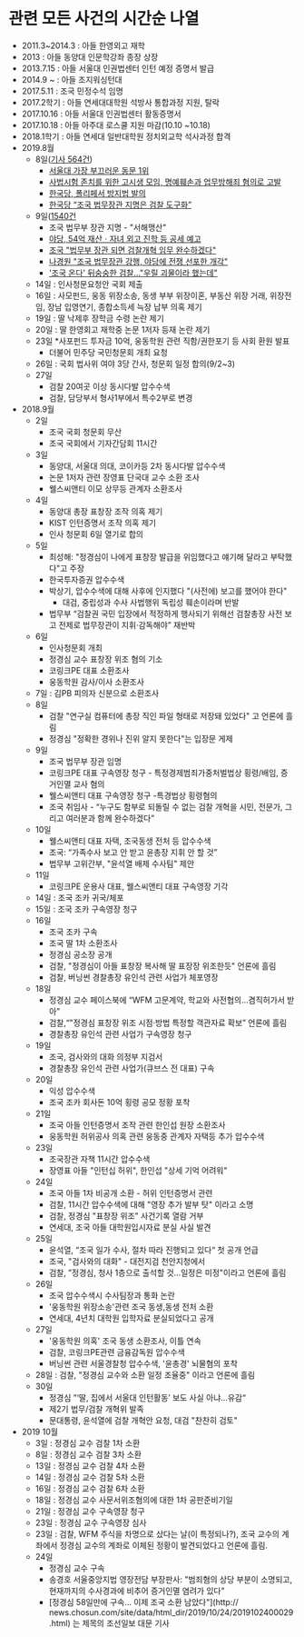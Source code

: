 
관련 모든 사건의 시간순 나열
==========================
 
  * 2011.3~2014.3 : 아들 한영외고 재학
  * 2013 : 아들 동양대 인문학강좌 종장 상장
  * 2013.7.15 : 아들 서울대 인권법센터 인턴 예정 증명서 발급
  * 2014.9 ~ : 아들 조지워싱턴대
  * 2017.5.11 : 조국 민정수석 임명 
  * 2017.2학기 : 아들 연세대대학원 석방사 통합과정 지원, 탈락
  * 2017.10.16 : 아들 서울대 인권법센터 활동증명서
  * 2017.10.18 : 아들 아주대 로스쿨 지원 마감(10.10 ~10.18)
  * 2018.1학기 : 아들 연세대 일반대학원 정치외교학 석사과정 합격
  * 2019.8월
    * 8일([기사 564건](https://search.naver.com/search.naver?&where=news&query=%EC%A1%B0%EA%B5%AD&sm=tab_pge&sort=0&photo=0&field=0&reporter_article=&pd=3&ds=2019.08.08&de=2019.08.08&docid=&nso=so:r,p:from20190808to20190808,a:all&mynews=0&cluster_rank=338&start=161&refresh_start=0)) 
      * [서울대 가장 부끄러운 동문 1위](https://news.naver.com/main/read.nhn?mode=LSD&mid=sec&sid1=100&oid=025&aid=0002928290)
      * [사법시험 존치를 위한 고시생 모임, 명예훼손과 업무방해죄 혐의로 고발](https://news.naver.com/main/read.nhn?mode=LSD&mid=sec&sid1=102&oid=079&aid=0003257590)
      * [한국당, 폴리페서 방지법 발의](http://www.ilyoseoul.co.kr/news/articleView.html?idxno=327496)
      * [한국당 “조국 법무장관 지명은 검찰 도구화”](https://news.naver.com/main/read.nhn?mode=LSD&mid=sec&sid1=100&oid=469&aid=0000412044)
    * 9일([1540건](https://search.naver.com/search.naver?where=news&query=조국&sm=tab_opt&sort=0&photo=0&field=0&reporter_article=&pd=3&ds=2019.08.09&de=2019.08.09&docid=&nso=so%3Ar%2Cp%3Afrom20190809to20190809%2Ca%3Aall&mynews=0&refresh_start=0&related=0)
      * 조국 법무부 장관 지명 - "서해맹산"
      * [야당, 54억 재산ㆍ자녀 외고 진학 등 공세 예고](https://news.naver.com/main/read.nhn?mode=LSD&mid=sec&sid1=102&oid=469&aid=0000412351)
      * [조국 "법무부 장관 되면 검찰개혁 임무 완수하겠다"](http://www.mhj21.com/123396)
      * [나경원 "조국 법무장관 강행, 야당에 전쟁 선포한 개각"](https://news.naver.com/main/read.nhn?mode=LSD&mid=sec&sid1=100&oid=003&aid=0009392583)
      * ['조국 온다' 뒤숭숭한 검찰…"우릴 괴물이라 했는데"](https://news.naver.com/main/read.nhn?mode=LSD&mid=sec&sid1=102&oid=003&aid=0009392864)
    * 14일 : 인사청문요청안 국회 제출
    * 16일 : 사모펀드, 웅동 위장소송, 동생 부부 위장이혼, 부동산 위장 거래, 위장전임, 장남 입영연기, 종합소득세 늑장 납부 의혹 제기
    * 19일 : 딸 낙제후 장학금 수령 논란 제기 
    * 20일 : 딸 한영회고 재학중 논문 1저자 등재 논란 제기
    * 23일 
      *사포펀드 투자금 10억, 웅동학원 관련 직함/권한포기 등 사회 환원 발표
      * 더불어 민주당 국민청문회 개최 요청
    * 26일 : 국회 법사위 여야 3당 간사, 청문회 일정 합의(9/2~3)
    * 27일 
      * 검찰 20여곳 이상 동시다발 압수수색
      * 검찰, 담당부서 형사1부에서 특수2부로 변경
  * 2018.9월
    * 2일
      * 조국 국회 청문회 무산
      * 조국 국회에서 기자간담회 11시간
    * 3일
      * 동양대, 서울대 의대, 코이카등 2차 동시다발 압수수색
      * 논문 1저자 관련 장영표 단국대 교수 소환 조사
      * 웰스씨앤티 이모 상무등 관계자 소환조사
    * 4일
      * 동양대 총장 표창장 조작 의혹 제기
      * KIST 인턴증명서 조작 의혹 제기
      * 인사 청문회 6일 열기로 합의
    * 5일
      * 최성해: "정경심이 나에게 표창장 발급을 위임했다고 얘기해 달라고 부탁했다"고 주장
      * 한국투자증권 압수수색
      * 박상기, 압수수색에 대해 사후에 인지했다 "(사전에) 보고를 했어야 한다"
        * 대검, 중립성과 수사 사법행위 독립성 훼손이라며 반발
      * 법무부 “검찰권 국민 입장에서 적정하게 행사되기 위해선 검찰총장 사전 보고 전제로 법무장관이 지휘·감독해야” 재반박
    * 6일
      * 인사청문회 개최
      * 정경심 교수 표창장 위조 혐의 기소
      * 코링크PE 대표 소환조사
      * 웅동학원 감사/이사 소환조사
    * 7일 : 김PB 피의자 신분으로 소환조사
    * 8일
      * 검찰 "연구실 컴퓨터에 총장 직인 파일 형태로 저장돼 있었다" 고 언론에 흘림
      * 정경심 "정확한 경위나 진위 알지 못한다"는 입장문 게제
    * 9일
      * 조국 법무부 장관 임명
      * 코링크PE 대표 구속영장 청구 - 특정경제범죄가중처벌법상 횡령/배임, 증거인멸 교사 혐의
      * 웰스씨앤티 대표 구속영장 청구 -특경법상 횡령혐의
      * 조국 취임사 - “누구도 함부로 되돌릴 수 없는 검찰 개혁을 시민, 전문가, 그리고 여러분과 함께 완수하겠다”
    * 10일
      * 웰스씨앤티 대표 자택, 조국동생 전처 등 압수수색
      * 조국: “가족수사 보고 안 받고 윤총장 지휘 안 할 것”
      * 법무부 고위간부, "윤석열 배제 수사팀" 제안
    * 11일
      * 코링크PE 운용사 대표, 웰스씨앤티 대표 구속영장 기각
    * 14일 : 조국 조카 귀국/체포
    * 15일 : 조국 조카 구속영장 청구
    * 16일
      * 조국 조카 구속
      * 조국 딸 1차 소환조사
      * 정경심 공소장 공개
      * 검찰, "정경심이 아들 표창장 복사해 딸 표장장 위조한듯" 언론에 흘림
      * 검찰, 버닝썬 경찰총장 유인석 관련 사업가 체포영장
    * 18일
      * 정경심 교수 페이스북에 “WFM 고문계약, 학교와 사전협의…겸직허가서 받아”
      * 검찰,“"정경심 표창장 위조 시점·방법 특정할 객관자료 확보” 언론에 흘림
      * 경찰총장 유인석 관련 사업가 구속영장 청구
    * 19일
      * 조국, 검사와의 대화 의정부 지검서
      * 경찰총장 유인석 관련 사업가(큐브스 전 대표) 구속
    * 20일
      * 익성 압수수색
      * 조국 조카 회사돈 10억 횡령 공모 정황 포착
    * 21일
      * 조국 아들 인턴증명서 조작 관련 한인섭 원장 소환조사
      * 웅동학원 허위공사 의혹 관련 웅동중 관계자 자택등 추가 압수수색
    * 23일
      * 조국장관 자책 11시간 압수수색
      * 장영표 아들 "인턴십 허위", 한인섭 "상세 기억 어려워"
    * 24일
      * 조국 아들 1차 비공개 소환 - 허위 인턴증명서 관련
      * 검찰, 11시간 압수수색에 대해 "영장 추가 발부 탓" 이라고 소명
      * 검찰, 정경심 "표창장 위조" 사건기록 열람 거부
      * 연세대, 조국 아들 대학원입시자료 분실 사실 발견
    * 25일
      * 윤석열, “조국 일가 수사, 절차 따라 진행되고 있다“ 첫 공개 언급
      * 조국, "검사와의 대화" - 대전지검 천안지청에서
      * 검찰, ”정경심, 청사 1층으로 출석할 것…일정은 미정"이라고 언론에 흘림
    * 26일
      * 조국 압수수색시 수사팀장과 통화 논란
      * '웅동학원 위장소송'관련 조국 동생,동생 전처 소환
      * 연세대, 4년치 대학원 입학자료 분실되었다고 공개
    * 27일
      * '웅동학원 의혹' 조국 동생 소환조사, 이틀 연속
      * 검찰, 코링크PE관련 금융감독원 압수수색
      * 버닝썬 관련 서울경찰청 압수수색, '윤총경' 뇌물혐의 포착
    * 28일 : 검찰, "정경심 교수와 소환 일정 조율중" 이라고 언론에 흘림
    * 30일
      * 정경심 ”‘딸, 집에서 서울대 인턴활동’ 보도 사실 아냐…유감“
      * 제2기 법무/검찰 개혁위 발족
      * 문대통령, 윤석열에 검찰 개혁안 요청, 대검 "찬찬히 검토"
  * 2019 10월
    * 3일 : 정경심 교수 검찰 1차 소환
    * 8일 : 정경심 교수 검찰 3차 소환
    * 13일 : 정경심 교수 검찰 4차 소환
    * 14일 : 정경심 교수 검찰 5차 소환
    * 16일 : 정경심 교수 검찰 6차 소환
    * 18일 : 정경심 교수 사문서위조혐의에 대한 1차 공판준비기일
    * 21일 : 정경심 교수 구속영장 청구
    * 23일 : 정경심 교수 구속영장 심사
    * 23일 : 검찰, WFM 주식을 차명으로 샀다는 날(이 특정되나?), 조국 교수의 계좌에서 정경심 교수의 계좌로 이체된 정황이 발견되었다고 언론에 흘림.
    * 24일
      * 정경심 교수 구속
      * 송경호 서울중앙지법 영장전담 부장판사: "범죄혐의 상당 부분이 소명되고, 현재까지의 수사경과에 비추어 증거인멸 염려가 있다"
      * [정경심 58일만에 구속… 이제 조국 소환 남았다"](http:// news.chosun.com/site/data/html_dir/2019/10/24/2019102400029.html) 는 제목의 조선일보 대문 기사


